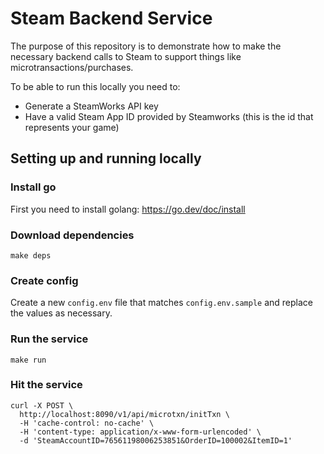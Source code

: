 # Steam Backend Service

The purpose of this repository is to demonstrate how to make the necessary backend calls to Steam to support things like microtransactions/purchases.

To be able to run this locally you need to:

* Generate a SteamWorks API key
* Have a valid Steam App ID provided by Steamworks (this is the id that represents your game)

## Setting up and running locally

### Install go

First you need to install golang: https://go.dev/doc/install

### Download dependencies
`make deps`

### Create config
Create a new `config.env` file that matches `config.env.sample` and replace the values as necessary.

### Run the service
`make run`

### Hit the service
```
curl -X POST \
  http://localhost:8090/v1/api/microtxn/initTxn \
  -H 'cache-control: no-cache' \
  -H 'content-type: application/x-www-form-urlencoded' \
  -d 'SteamAccountID=76561198006253851&OrderID=100002&ItemID=1'
  ```
